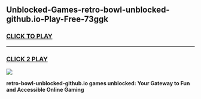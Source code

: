 
## Unblocked-Games-retro-bowl-unblocked-github.io-Play-Free-73ggk
<h3>
<a href="https://premium76.site?title=retro-bowl-unblocked-github.io&ref=23A">CLICK TO PLAY</a></h3>
<hr>

<h3>
<a href="https://premium76.site?title=retro-bowl-unblocked-github.io&ref=23A">CLICK 2 PLAY</a>
  
</h3>

<a href="https://premium76.site?title=retro-bowl-unblocked-github.io&ref=23A"><img src="https://clearcache.store/games.png"></a>


**retro-bowl-unblocked-github.io games unblocked: Your Gateway to Fun and Accessible Online Gaming**
